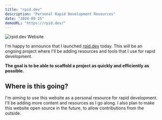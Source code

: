 ```yaml
---
title: "rpid.dev"
description: "Personal Rapid Development Resources"
date: "2024-09-15"
demoURL: "https://rpid.dev/"
---
```


![rpid.dev Website](/images/projects/rpid-screen.jpeg)

I'm happy to announce that I launched [rpid.dev](https://rpid.dev/) today.
This will be an ongoing project where I'll be adding resources and tools that I use for rapid development.

**The goal is to be able to scaffold a project as quickly and efficiently as possible.**

## Where is this going?

I'm aiming to use this website as a personal resource for rapid development. I'll be adding more content and resources as I go along.
I also plan to make this website open source in the future, to allow contributions from the outside.
